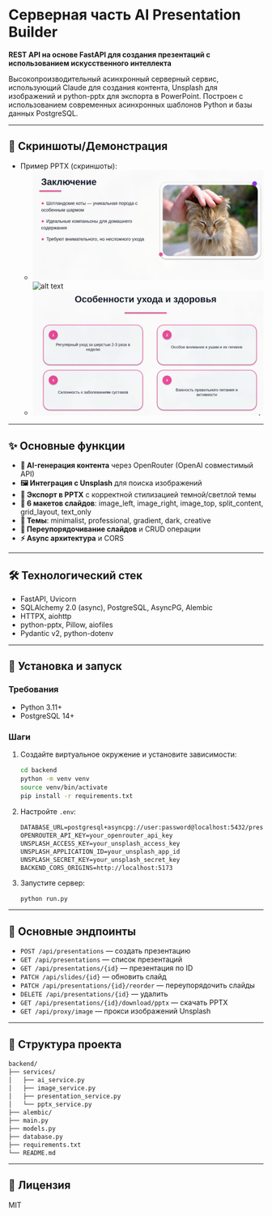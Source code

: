 # Серверная часть AI Presentation Builder

**REST API на основе FastAPI для создания презентаций с использованием искусственного интеллекта**

Высокопроизводительный асинхронный серверный сервис, использующий Claude для создания контента, Unsplash для изображений и python-pptx для экспорта в PowerPoint. Построен с использованием современных асинхронных шаблонов Python и базы данных PostgreSQL.

---

## 📸 Скриншоты/Демонстрация

- Пример PPTX (скриншоты):
  - ![Image Left](docs/screenshots/pptx_image_left.png)![alt text](image.png)
  - ![Split Content](docs/screenshots/pptx_split.png)

---

## ✨ Основные функции

- **🤖 AI-генерация контента** через OpenRouter (OpenAI совместимый API)
- **🖼️ Интеграция с Unsplash** для поиска изображений
- **💾 Экспорт в PPTX** с корректной стилизацией темной/светлой темы
- **📐 6 макетов слайдов**: image_left, image_right, image_top, split_content, grid_layout, text_only
- **🎨 Темы**: minimalist, professional, gradient, dark, creative
- **🔄 Переупорядочивание слайдов** и CRUD операции
- **⚡ Async архитектура** и CORS

---

## 🛠️ Технологический стек

- FastAPI, Uvicorn
- SQLAlchemy 2.0 (async), PostgreSQL, AsyncPG, Alembic
- HTTPX, aiohttp
- python-pptx, Pillow, aiofiles
- Pydantic v2, python-dotenv

---

## 🚀 Установка и запуск

### Требования
- Python 3.11+
- PostgreSQL 14+

### Шаги
1. Создайте виртуальное окружение и установите зависимости:
   ```bash
   cd backend
   python -m venv venv
   source venv/bin/activate
   pip install -r requirements.txt
   ```
2. Настройте `.env`:
   ```env
   DATABASE_URL=postgresql+asyncpg://user:password@localhost:5432/presentations_db
   OPENROUTER_API_KEY=your_openrouter_api_key
   UNSPLASH_ACCESS_KEY=your_unsplash_access_key
   UNSPLASH_APPLICATION_ID=your_unsplash_app_id
   UNSPLASH_SECRET_KEY=your_unsplash_secret_key
   BACKEND_CORS_ORIGINS=http://localhost:5173
   ```
3. Запустите сервер:
   ```bash
   python run.py
   ```

---

## 🔌 Основные эндпоинты
- `POST /api/presentations` — создать презентацию
- `GET /api/presentations` — список презентаций
- `GET /api/presentations/{id}` — презентация по ID
- `PATCH /api/slides/{id}` — обновить слайд
- `PATCH /api/presentations/{id}/reorder` — переупорядочить слайды
- `DELETE /api/presentations/{id}` — удалить
- `GET /api/presentations/{id}/download/pptx` — скачать PPTX
- `GET /api/proxy/image` — прокси изображений Unsplash

---

## 📁 Структура проекта
```
backend/
├── services/
│   ├── ai_service.py
│   ├── image_service.py
│   ├── presentation_service.py
│   └── pptx_service.py
├── alembic/
├── main.py
├── models.py
├── database.py
├── requirements.txt
└── README.md
```

---

## 📝 Лицензия

MIT
